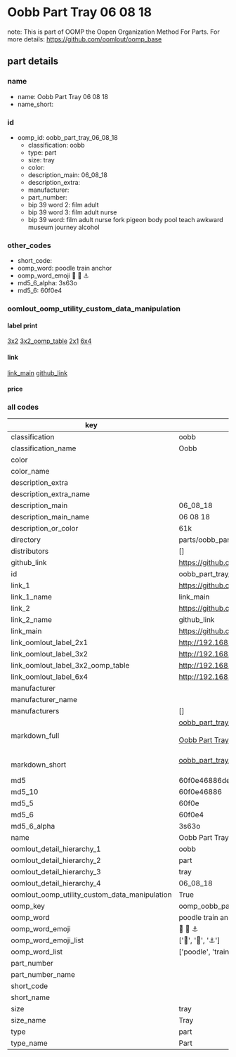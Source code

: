 # Oobb Part Tray 06 08 18  

note: This is part of OOMP the Oopen Organization Method For Parts. For more details: https://github.com/oomlout/oomp_base

##  part details





### name
* name: Oobb Part Tray 06 08 18
* name_short: 
### id
* oomp_id: oobb_part_tray_06_08_18
  * classification: oobb
  * type: part
  * size: tray
  * color: 
  * description_main: 06_08_18
  * description_extra: 
  * manufacturer: 
  * part_number: 
  * bip 39 word 2: film adult
  * bip 39 word 3: film adult nurse
  * bip 39 word: film adult nurse fork pigeon body pool teach awkward museum journey alcohol

### other_codes
* short_code: 
* oomp_word: poodle train anchor
* oomp_word_emoji :poodle: :train: :anchor:
* md5_6_alpha: 3s63o
* md5_6: 60f0e4






### oomlout_oomp_utility_custom_data_manipulation
#### label print
[3x2](http://192.168.1.245:1112/?label=oomp%203s63o)
[3x2_oomp_table](http://192.168.1.107:1112/?label=oomp%203s63o)
[2x1](http://192.168.1.242:1112/?label=oomp%203s63o)
[6x4](http://192.168.1.55:1112/?label=oomp%203s63o)    

#### link

[link_main](https://github.com/oomlout/oomlout_oomp_current_version_messy/tree/main/parts/oobb_part_tray_06_08_18) [github_link](https://github.com/oomlout/oomlout_oomp_part_src/tree/main/parts/oobb_part_tray_06_08_18)                             

#### price







### all codes 
| key | value |  
| --- | --- |  
| classification | oobb |  
| classification_name | Oobb |  
| color |  |  
| color_name |  |  
| description_extra |  |  
| description_extra_name |  |  
| description_main | 06_08_18 |  
| description_main_name | 06 08 18 |  
| description_or_color | 61k |  
| directory | parts/oobb_part_tray_06_08_18 |  
| distributors | [] |  
| github_link | https://github.com/oomlout/oomlout_oomp_part_src/tree/main/parts/oobb_part_tray_06_08_18 |  
| id | oobb_part_tray_06_08_18 |  
| link_1 | https://github.com/oomlout/oomlout_oomp_current_version_messy/tree/main/parts/oobb_part_tray_06_08_18 |  
| link_1_name | link_main |  
| link_2 | https://github.com/oomlout/oomlout_oomp_part_src/tree/main/parts/oobb_part_tray_06_08_18 |  
| link_2_name | github_link |  
| link_main | https://github.com/oomlout/oomlout_oomp_current_version_messy/tree/main/parts/oobb_part_tray_06_08_18 |  
| link_oomlout_label_2x1 | http://192.168.1.242:1112/?label=oomp%203s63o |  
| link_oomlout_label_3x2 | http://192.168.1.245:1112/?label=oomp%203s63o |  
| link_oomlout_label_3x2_oomp_table | http://192.168.1.107:1112/?label=oomp%203s63o |  
| link_oomlout_label_6x4 | http://192.168.1.55:1112/?label=oomp%203s63o |  
| manufacturer |  |  
| manufacturer_name |  |  
| manufacturers | [] |  
| markdown_full | [oobb_part_tray_06_08_18](https://github.com/oomlout/oomlout_oomp_current_version_messy/tree/main/parts/oobb_part_tray_06_08_18)<br>[](https://github.com/oomlout/oomlout_oomp_current_version_messy/tree/main/parts/oobb_part_tray_06_08_18)<br>[Oobb Part Tray 06 08 18](https://github.com/oomlout/oomlout_oomp_current_version_messy/tree/main/parts/oobb_part_tray_06_08_18)<br><br> |  
| markdown_short | [oobb_part_tray_06_08_18](https://github.com/oomlout/oomlout_oomp_current_version_messy/tree/main/parts/oobb_part_tray_06_08_18)<br><br> |  
| md5 | 60f0e46886de950063d255b72f00f2b2 |  
| md5_10 | 60f0e46886 |  
| md5_5 | 60f0e |  
| md5_6 | 60f0e4 |  
| md5_6_alpha | 3s63o |  
| name | Oobb Part Tray 06 08 18 |  
| oomlout_detail_hierarchy_1 | oobb |  
| oomlout_detail_hierarchy_2 | part |  
| oomlout_detail_hierarchy_3 | tray |  
| oomlout_detail_hierarchy_4 | 06_08_18 |  
| oomlout_oomp_utility_custom_data_manipulation | True |  
| oomp_key | oomp_oobb_part_tray_06_08_18 |  
| oomp_word | poodle train anchor |  
| oomp_word_emoji | :poodle: :train: :anchor: |  
| oomp_word_emoji_list | [':poodle:', ':train:', ':anchor:'] |  
| oomp_word_list | ['poodle', 'train', 'anchor'] |  
| part_number |  |  
| part_number_name |  |  
| short_code |  |  
| short_name |  |  
| size | tray |  
| size_name | Tray |  
| type | part |  
| type_name | Part |  

